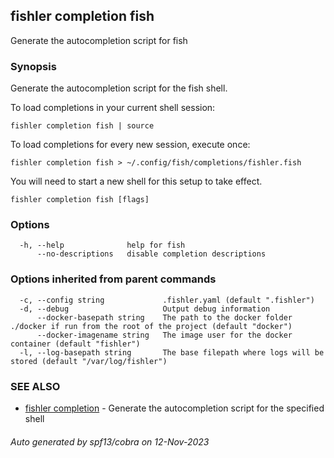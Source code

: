 ## fishler completion fish

Generate the autocompletion script for fish

### Synopsis

Generate the autocompletion script for the fish shell.

To load completions in your current shell session:

	fishler completion fish | source

To load completions for every new session, execute once:

	fishler completion fish > ~/.config/fish/completions/fishler.fish

You will need to start a new shell for this setup to take effect.


```
fishler completion fish [flags]
```

### Options

```
  -h, --help              help for fish
      --no-descriptions   disable completion descriptions
```

### Options inherited from parent commands

```
  -c, --config string             .fishler.yaml (default ".fishler")
  -d, --debug                     Output debug information
      --docker-basepath string    The path to the docker folder ./docker if run from the root of the project (default "docker")
      --docker-imagename string   The image user for the docker container (default "fishler")
  -l, --log-basepath string       The base filepath where logs will be stored (default "/var/log/fishler")
```

### SEE ALSO

* [fishler completion](fishler_completion.md)	 - Generate the autocompletion script for the specified shell

###### Auto generated by spf13/cobra on 12-Nov-2023

